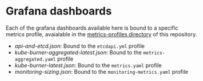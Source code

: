 # Grafana dashboards

Each of the grafana dashboards available here is bound to a specific metrics profile, avaialable in the [metrics-profiles directory](../metrics-profiles) of this repository.

- *api-and-etcd.json*: Bound to the `etcdapi.yml` profile
- *kube-burner-aggregated-latest.json*: Bound to the `metrics-aggregated.yaml` profile
- *kube-burner-latest.json*: Bound to the `metrics.yaml` profile
- *monitoring-sizing.json*: Bound to the `monitoring-metrics.yaml` profile

